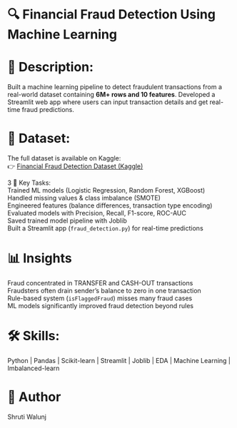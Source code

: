 # 🔍 Financial Fraud Detection Using Machine Learning  

# 📄 Description:  
Built a machine learning pipeline to detect fraudulent transactions from a real-world dataset containing **6M+ rows and 10 features**. Developed a Streamlit web app where users can input transaction details and get real-time fraud predictions.  

# 📂 Dataset:  
The full dataset is available on Kaggle:  
👉 [Financial Fraud Detection Dataset (Kaggle)](https://www.kaggle.com/datasets/sriharshaeedala/financial-fraud-detection-dataset)  

3 🧩 Key Tasks:  
Trained ML models (Logistic Regression, Random Forest, XGBoost)  
Handled missing values & class imbalance (SMOTE)  
Engineered features (balance differences, transaction type encoding)  
Evaluated models with Precision, Recall, F1-score, ROC-AUC  
Saved trained model pipeline with Joblib  
Built a Streamlit app (`fraud_detection.py`) for real-time predictions  

# 📊 Insights
Fraud concentrated in TRANSFER and CASH-OUT transactions  
Fraudsters often drain sender’s balance to zero in one transaction  
Rule-based system (`isFlaggedFraud`) misses many fraud cases  
ML models significantly improved fraud detection beyond rules  

# 🛠️ Skills:  
Python | Pandas | Scikit-learn | Streamlit | Joblib | EDA | Machine Learning | Imbalanced-learn  

# 👤 Author  
Shruti Walunj  
